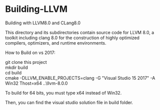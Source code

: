 # Building-LLVM
Building with LLVM8.0 and CLang8.0

This directory and its subdirectories contain source code for LLVM 8.0,
a toolkit including clang 8.0 for the construction of highly optimized compilers,
optimizers, and runtime environments.

How to Build on vs 2017:

git clone this project  
mkdir build           
cd build  
cmake -DLLVM_ENABLE_PROJECTS=clang -G "Visual Studio 15 2017" -A Win32 Thost=x64 ..\llvm-8.0.0  
  
To build for 64 bits, you must type x64 instead of Win32.

Then, you can find the visual studio solution file in build folder.
